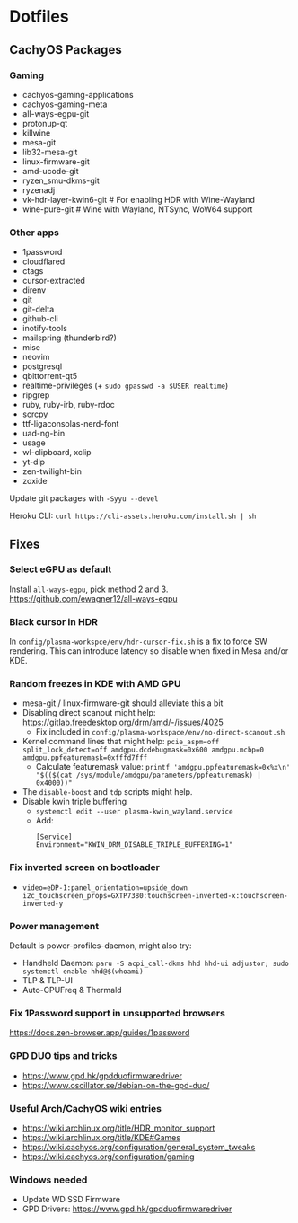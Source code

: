 # Dotfiles


## CachyOS Packages

### Gaming
- cachyos-gaming-applications
- cachyos-gaming-meta
- all-ways-egpu-git
- protonup-qt
- killwine
- mesa-git
- lib32-mesa-git
- linux-firmware-git
- amd-ucode-git
- ryzen_smu-dkms-git
- ryzenadj
- vk-hdr-layer-kwin6-git # For enabling HDR with Wine-Wayland
- wine-pure-git # Wine with Wayland, NTSync, WoW64 support

### Other apps
- 1password
- cloudflared
- ctags
- cursor-extracted
- direnv
- git
- git-delta
- github-cli
- inotify-tools
- mailspring (thunderbird?)
- mise
- neovim
- postgresql
- qbittorrent-qt5
- realtime-privileges (+ `sudo gpasswd -a $USER realtime`)
- ripgrep
- ruby, ruby-irb, ruby-rdoc
- scrcpy
- ttf-ligaconsolas-nerd-font
- uad-ng-bin
- usage
- wl-clipboard, xclip
- yt-dlp
- zen-twilight-bin
- zoxide

Update git packages with `-Syyu --devel`

Heroku CLI: `curl https://cli-assets.heroku.com/install.sh | sh`

## Fixes

### Select eGPU as default
Install `all-ways-egpu`, pick method 2 and 3.
https://github.com/ewagner12/all-ways-egpu

### Black cursor in HDR
In `config/plasma-workspce/env/hdr-cursor-fix.sh` is a fix to force SW rendering. This can introduce latency so disable when fixed in Mesa and/or KDE.

### Random freezes in KDE with AMD GPU
- mesa-git / linux-firmware-git should alleviate this a bit
- Disabling direct scanout might help: https://gitlab.freedesktop.org/drm/amd/-/issues/4025
  - Fix included in `config/plasma-workspace/env/no-direct-scanout.sh`
- Kernel command lines that might help: `pcie_aspm=off split_lock_detect=off amdgpu.dcdebugmask=0x600 amdgpu.mcbp=0 amdgpu.ppfeaturemask=0xfffd7fff`
  - Calculate featuremask value: `printf 'amdgpu.ppfeaturemask=0x%x\n' "$(($(cat /sys/module/amdgpu/parameters/ppfeaturemask) | 0x4000))"`
- The `disable-boost` and `tdp` scripts might help.
- Disable kwin triple buffering
  - `systemctl edit --user plasma-kwin_wayland.service`
  - Add: 
    ```
    [Service]
    Environment="KWIN_DRM_DISABLE_TRIPLE_BUFFERING=1"
    ```

### Fix inverted screen on bootloader
- `video=eDP-1:panel_orientation=upside_down i2c_touchscreen_props=GXTP7380:touchscreen-inverted-x:touchscreen-inverted-y`

### Power management
Default is power-profiles-daemon, might also try:

- Handheld Daemon: `paru -S acpi_call-dkms hhd hhd-ui adjustor; sudo systemctl enable hhd@$(whoami)`
- TLP & TLP-UI
- Auto-CPUFreq & Thermald

### Fix 1Password support in unsupported browsers
https://docs.zen-browser.app/guides/1password

### GPD DUO tips and tricks
- https://www.gpd.hk/gpdduofirmwaredriver
- https://www.oscillator.se/debian-on-the-gpd-duo/

### Useful Arch/CachyOS wiki entries
- https://wiki.archlinux.org/title/HDR_monitor_support
- https://wiki.archlinux.org/title/KDE#Games
- https://wiki.cachyos.org/configuration/general_system_tweaks
- https://wiki.cachyos.org/configuration/gaming


### Windows needed
- Update WD SSD Firmware
- GPD Drivers: https://www.gpd.hk/gpdduofirmwaredriver
